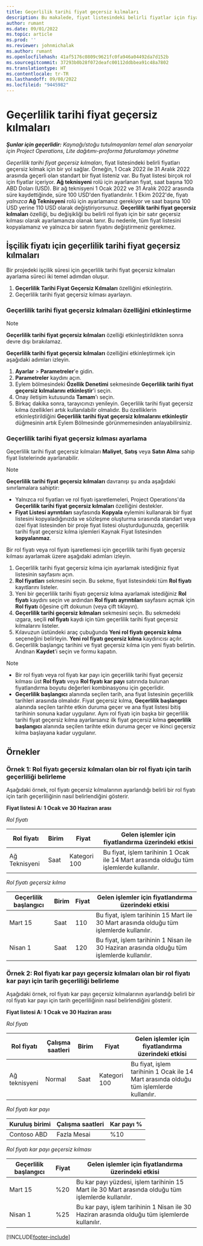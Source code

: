 ```yaml
---
title: Geçerlilik tarihi fiyat geçersiz kılmaları
description: Bu makalede, fiyat listesindeki belirli fiyatlar için fiyat geçersiz kılmalarının nasıl ayarlanacağı açıklanmaktadır.
author: rumant
ms.date: 09/01/2022
ms.topic: article
ms.prod: ''
ms.reviewer: johnmichalak
ms.author: rumant
ms.openlocfilehash: 41af5176c0809c9621fc0fa946a04492da7d152b
ms.sourcegitcommit: 37293b0b28f072deafc00112ddbbea91c48a7802
ms.translationtype: HT
ms.contentlocale: tr-TR
ms.lasthandoff: 09/08/2022
ms.locfileid: "9445982"
---
```

# <a name="date-effective-price-overrides"></a>Geçerlilik tarihi fiyat geçersiz kılmaları 

_**Şunlar için geçerlidir:** Kaynağı/stoğu tutulmayanları temel alan senaryolar için Project Operations, Lite dağıtımı-proforma faturalamayı yönetme_

*Geçerlilik tarihi fiyat geçersiz kılmaları*, fiyat listesindeki belirli fiyatları geçersiz kılmak için bir yol sağlar. Örneğin, 1 Ocak 2022 ile 31 Aralık 2022 arasında geçerli olan standart bir fiyat listeniz var. Bu fiyat listesi birçok rol için fiyatlar içeriyor. **Ağ teknisyeni** rolü için ayarlanan fiyat, saat başına 100 ABD Doları (USD). Bir ağ teknisyeni 1 Ocak 2022 ve 31 Aralık 2022 arasında süre kaydettiğinde, süre 100 USD'den fiyatlandırılır. 1 Ekim 2022'de, fiyatı *yalnızca* **Ağ Teknisyeni** rolü için ayarlamanız gerekiyor ve saat başına 100 USD yerine 110 USD olarak değiştiriyorsunuz. **Geçerlilik tarihi fiyat geçersiz kılmaları** özelliği, bu değişikliği bu belirli rol fiyatı için bir satır geçersiz kılması olarak ayarlamanıza olanak tanır. Bu nedenle, tüm fiyat listesini kopyalamanız ve yalnızca bir satırın fiyatını değiştirmeniz gerekmez.

## <a name="date-effective-price-overrides-for-labor-pricing"></a>İşçilik fiyatı için geçerlilik tarihi fiyat geçersiz kılmaları

Bir projedeki işçilik süresi için geçerlilik tarihi fiyat geçersiz kılmaları ayarlama süreci iki temel adımdan oluşur.

1. **Geçerlilik Tarihi Fiyat Geçersiz Kılmaları** özelliğini etkinleştirin.
1. Geçerlilik tarihi fiyat geçersiz kılması ayarlayın.

### <a name="enable-the-date-effective-price-overrides-feature"></a>Geçerlilik tarihi fiyat geçersiz kılmaları özelliğini etkinleştirme

> [!NOTE]
> **Geçerlilik tarihi fiyat geçersiz kılmaları** özelliği etkinleştirildikten sonra devre dışı bırakılamaz.

**Geçerlilik tarihi fiyat geçersiz kılmaları** özelliğini etkinleştirmek için aşağıdaki adımları izleyin.

1. **Ayarlar** \> **Parametreler**'e gidin.
1. **Parametreler** kaydını açın.
1. Eylem bölmesindeki **Özellik Denetimi** sekmesinde **Geçerlilik tarihi fiyat geçersiz kılmalarını etkinleştir**'i seçin.
1. Onay iletişim kutusunda **Tamam**'ı seçin.
1. Birkaç dakika sonra, tarayıcınızı yenileyin. Geçerlilik tarihi fiyat geçersiz kılma özellikleri artık kullanılabilir olmalıdır. Bu özelliklerin etkinleştirildiğini **Geçerlilik tarihi fiyat geçersiz kılmalarını etkinleştir** düğmesinin artık Eylem Bölmesinde görünmemesinden anlayabilirsiniz.

### <a name="set-up-a-date-effective-price-override"></a>Geçerlilik tarihi fiyat geçersiz kılması ayarlama

Geçerlilik tarihi fiyat geçersiz kılmaları **Maliyet**, **Satış** veya **Satın Alma** sahip fiyat listelerinde ayarlanabilir.

> [!NOTE]
>**Geçerlilik tarihi fiyat geçersiz kılmaları** davranışı şu anda aşağıdaki sınırlamalara sahiptir:
>
> - Yalnızca rol fiyatları ve rol fiyatı işaretlemeleri, Project Operations'da **Geçerlilik tarihi fiyat geçersiz kılmaları** özelliğini destekler.
> - **Fiyat Listesi ayrıntıları** sayfasında **Kopyala** eylemini kullanarak bir fiyat listesini kopyaladığınızda ve sözleşme oluşturma sırasında standart veya özel fiyat listesinden bir proje fiyat listesi oluşturduğunuzda, geçerlilik tarihi fiyat geçersiz kılma işlemleri Kaynak Fiyat listesinden **kopyalanmaz**.

Bir rol fiyatı veya rol fiyatı işaretlemesi için geçerlilik tarihi fiyatı geçersiz kılması ayarlamak üzere aşağıdaki adımları izleyin.

1. Geçerlilik tarihi fiyat geçersiz kılma için ayarlamak istediğiniz fiyat listesinin sayfasını açın.
1. **Rol fiyatları** sekmesini seçin. Bu sekme, fiyat listesindeki tüm **Rol fiyatı** kayıtlarını listeler.
1. Yeni bir geçerlilik tarihi fiyatı geçersiz kılma ayarlamak istediğiniz **Rol fiyatı** kaydını seçin ve ardından **Rol fiyatı ayrıntıları** sayfasını açmak için **Rol fiyatı** öğesine çift dokunun (veya çift tıklayın).
1. **Geçerlilik tarihi geçersiz kılmaları** sekmesini seçin. Bu sekmedeki ızgara, seçili **rol fiyatı** kaydı için tüm geçerlilik tarihi fiyat geçersiz kılmalarını listeler.
1. Kılavuzun üstündeki araç çubuğunda **Yeni rol fiyatı geçersiz kılma** seçeneğini belirleyin. **Yeni rol fiyatı geçersiz kılma** kaydırıcısı açılır.
1. Geçerlilik başlangıç tarihini ve fiyat geçersiz kılma için yeni fiyatı belirtin. Arıdnan **Kaydet**'i seçin ve formu kapatın.

> [!NOTE]
> - Bir rol fiyatı veya rol fiyatı kar payı için geçerlilik tarihi fiyat geçersiz kılması üst **Rol fiyatı** veya **Rol fiyatı kar payı** satırında bulunan fiyatlandırma boyutu değerleri kombinasyonu için geçerlidir.
> - **Geçerlilik başlangıcı** alanında seçilen tarih, ana fiyat listesinin geçerlilik tarihleri arasında olmalıdır. Fiyat geçersiz kılma, **Geçerlilik başlangıcı** alanında seçilen tarihte etkin duruma geçer ve ana fiyat listesi bitiş tarihinin sonuna kadar uygulanır. Aynı rol fiyatı için başka bir geçerlilik tarihi fiyat geçersiz kılma ayarlarsanız ilk fiyat geçersiz kılma **geçerlilik başlangıcı** alanında seçilen tarihte etkin duruma geçer ve ikinci geçersiz kılma başlayana kadar uygulanır.

## <a name="examples"></a>Örnekler

### <a name="example-1-determining-date-effectivity-for-a-role-price-that-has-role-price-overrides"></a>Örnek 1: Rol fiyatı geçersiz kılmaları olan bir rol fiyatı için tarih geçerliliği belirleme

Aşağıdaki örnek, rol fiyatı geçersiz kılmalarının ayarlandığı belirli bir rol fiyatı için tarih geçerliliğinin nasıl belirlendiğini gösterir.

**Fiyat listesi A: 1 Ocak ve 30 Haziran arası**

*Rol fiyatı*

| Rol fiyatı | Birim | Fiyat | Gelen işlemler için fiyatlandırma üzerindeki etkisi |
|---|---|---|---|
| Ağ Teknisyeni | Saat | Kategori 100 | Bu fiyat, işlem tarihinin 1 Ocak ile 14 Mart arasında olduğu tüm işlemlerde kullanılır. |

*Rol fiyatı geçersiz kılma*

| Geçerlilik başlangıcı | Birim | Fiyat | Gelen işlemler için fiyatlandırma üzerindeki etkisi |
|---|---|---|---|
| Mart 15 | Saat | 110 | Bu fiyat, işlem tarihinin 15 Mart ile 30 Mart arasında olduğu tüm işlemlerde kullanılır. |
| Nisan 1 | Saat | 120 | Bu fiyat, işlem tarihinin 1 Nisan ile 30 Haziran arasında olduğu tüm işlemlerde kullanılır. |

### <a name="example-2-determining-date-effectivity-for-a-role-price-markup-that-has-role-price-markup-overrides"></a>Örnek 2: Rol fiyatı kar payı geçersiz kılmaları olan bir rol fiyatı kar payı için tarih geçerliliği belirleme

Aşağıdaki örnek, rol fiyatı kar payı geçersiz kılmalarının ayarlandığı belirli bir rol fiyatı kar payı için tarih geçerliliğinin nasıl belirlendiğini gösterir.

**Fiyat listesi A: 1 Ocak ve 30 Haziran arası**

*Rol fiyatı*

| Rol fiyatı | Çalışma saatleri | Birim | Fiyat | Gelen işlemler için fiyatlandırma üzerindeki etkisi |
|---|---|---|---|---|
| Ağ teknisyeni | Normal | Saat | Kategori 100 | Bu fiyat, işlem tarihinin 1 Ocak ile 14 Mart arasında olduğu tüm işlemlerde kullanılır. |

*Rol fiyatı kar payı*

| Kuruluş birimi | Çalışma saatleri | Kar payı % |
|---|---|---|
| Contoso ABD | Fazla Mesai | %10 |

*Rol fiyatı kar payı geçersiz kılması*

| Geçerlilik başlangıcı | Fiyat | Gelen işlemler için fiyatlandırma üzerindeki etkisi |
|---|---|---|
| Mart 15 | %20 | Bu kar payı yüzdesi, işlem tarihinin 15 Mart ile 30 Mart arasında olduğu tüm işlemlerde kullanılır. |
| Nisan 1 | %25 | Bu kar payı, işlem tarihinin 1 Nisan ile 30 Haziran arasında olduğu tüm işlemlerde kullanılır. |

[!INCLUDE[footer-include](../includes/footer-banner.md)]

